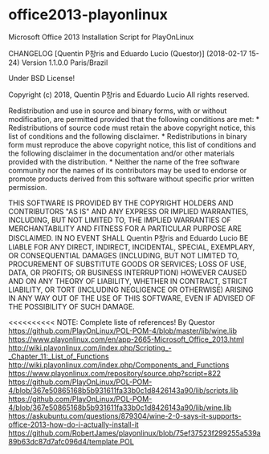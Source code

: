# office2013-playonlinux
Microsoft Office 2013 Installation Script for PlayOnLinux


CHANGELOG
[Quentin P창ris and Eduardo Lucio (Questor)] (2018-02-17 15-24)
Version 1.1.0.0
Paris/Brazil

>>>>>>>>>>
Under BSD License!

 Copyright (c) 2018, Quentin P창ris and Eduardo Lucio
 All rights reserved.

 Redistribution and use in source and binary forms, with or without
 modification, are permitted provided that the following conditions are met:
     * Redistributions of source code must retain the above copyright
       notice, this list of conditions and the following disclaimer.
     * Redistributions in binary form must reproduce the above copyright
       notice, this list of conditions and the following disclaimer in the
       documentation and/or other materials provided with the distribution.
     * Neither the name of the free software community nor the
       names of its contributors may be used to endorse or promote products
       derived from this software without specific prior written permission.

THIS SOFTWARE IS PROVIDED BY THE COPYRIGHT HOLDERS AND CONTRIBUTORS "AS IS" AND
ANY EXPRESS OR IMPLIED WARRANTIES, INCLUDING, BUT NOT LIMITED TO, THE IMPLIED
WARRANTIES OF MERCHANTABILITY AND FITNESS FOR A PARTICULAR PURPOSE ARE
DISCLAIMED. IN NO EVENT SHALL Quentin P창ris and Eduardo Lucio BE LIABLE FOR ANY
DIRECT, INDIRECT, INCIDENTAL, SPECIAL, EXEMPLARY, OR CONSEQUENTIAL DAMAGES
(INCLUDING, BUT NOT LIMITED TO, PROCUREMENT OF SUBSTITUTE GOODS OR SERVICES;
LOSS OF USE, DATA, OR PROFITS; OR BUSINESS INTERRUPTION) HOWEVER CAUSED AND
ON ANY THEORY OF LIABILITY, WHETHER IN CONTRACT, STRICT LIABILITY, OR TORT
(INCLUDING NEGLIGENCE OR OTHERWISE) ARISING IN ANY WAY OUT OF THE USE OF THIS
SOFTWARE, EVEN IF ADVISED OF THE POSSIBILITY OF SUCH DAMAGE.

<<<<<<<<<<
NOTE: Complete liste of references! By Questor
https://github.com/PlayOnLinux/POL-POM-4/blob/master/lib/wine.lib
https://www.playonlinux.com/en/app-2665-Microsoft_Office_2013.html
http://wiki.playonlinux.com/index.php/Scripting_-_Chapter_11:_List_of_Functions
http://wiki.playonlinux.com/index.php/Components_and_Functions
https://www.playonlinux.com/repository/source.php?script=822
https://github.com/PlayOnLinux/POL-POM-4/blob/367e50865168b5b931611fa33b0c1d8426143a90/lib/scripts.lib
https://github.com/PlayOnLinux/POL-POM-4/blob/367e50865168b5b931611fa33b0c1d8426143a90/lib/wine.lib
https://askubuntu.com/questions/879304/wine-2-0-says-it-supports-office-2013-how-do-i-actually-install-it
https://github.com/RobertJames/playonlinux/blob/75ef37523f299255a539a89b63dc87d7afc096d4/template.POL
